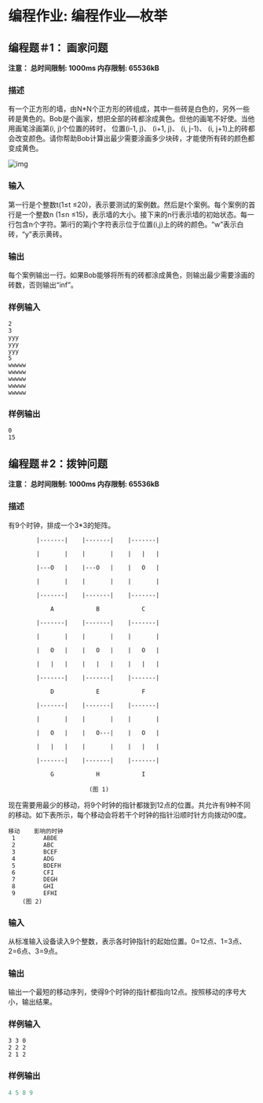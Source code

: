 # 编程作业: 编程作业—枚举

## 编程题＃1： 画家问题

**注意： 总时间限制: 1000ms 内存限制: 65536kB**

### 描述

有一个正方形的墙，由N*N个正方形的砖组成，其中一些砖是白色的，另外一些砖是黄色的。Bob是个画家，想把全部的砖都涂成黄色。但他的画笔不好使。当他用画笔涂画第(i, j)个位置的砖时， 位置(i-1, j)、 (i+1, j)、 (i, j-1)、 (i, j+1)上的砖都会改变颜色。请你帮助Bob计算出最少需要涂画多少块砖，才能使所有砖的颜色都变成黄色。

![img](https://d3c33hcgiwev3.cloudfront.net/q_fFQxleEeW4giIAC5XN5A_fed1927db98dbf29b372d890bb2177cd_Screen-Shot-2015-06-22-at-9.15.40-PM.png?Expires=1489536000&Signature=EJgFIev3CD4YSay3iURu0Jzg77igDyKaAepBtz4zxvgLB7DcGpl~WwEFcQrN-wvtVWtiYOAz3a6x4tMeTKo9fg7Gtw996HnnaP43KNwwoTr4oqkqo0MFW7LZun4bJzz0-bly37wfwCdgRYdZASbS5lFj5w2QDRQkC~8kC4Vqv0A_&Key-Pair-Id=APKAJLTNE6QMUY6HBC5A)

### 输入

第一行是个整数t(1≤t ≤20)，表示要测试的案例数。然后是t个案例。每个案例的首行是一个整数n (1≤n ≤15)，表示墙的大小。接下来的n行表示墙的初始状态。每一行包含n个字符。第i行的第j个字符表示位于位置(i,j)上的砖的颜色。“w”表示白砖，“y”表示黄砖。

### 输出

每个案例输出一行。如果Bob能够将所有的砖都涂成黄色，则输出最少需要涂画的砖数，否则输出“inf”。

### 样例输入

```
2
3
yyy
yyy
yyy
5
wwwww
wwwww
wwwww
wwwww
wwwww
```

### 样例输出

```
0
15 
```



## 编程题＃2：拨钟问题

**注意： 总时间限制: 1000ms 内存限制: 65536kB**

### 描述

有9个时钟，排成一个3*3的矩阵。

```
        |-------|    |-------|    |-------|

        |       |    |       |    |   |   |

        |---O   |    |---O   |    |   O   |

        |       |    |       |    |       |

        |-------|    |-------|    |-------|    

            A            B            C    

        |-------|    |-------|    |-------|

        |       |    |       |    |       |

        |   O   |    |   O   |    |   O   |

        |   |   |    |   |   |    |   |   |

        |-------|    |-------|    |-------|    

            D            E            F    

        |-------|    |-------|    |-------|

        |       |    |       |    |       |

        |   O   |    |   O---|    |   O   |

        |   |   |    |       |    |   |   |

        |-------|    |-------|    |-------|    

            G            H            I    

                       (图 1)
```

现在需要用最少的移动，将9个时钟的指针都拨到12点的位置。共允许有9种不同的移动。如下表所示，每个移动会将若干个时钟的指针沿顺时针方向拨动90度。

```
移动    影响的时钟  
 1        ABDE 
 2        ABC 
 3        BCEF 
 4        ADG 
 5        BDEFH 
 6        CFI 
 7        DEGH 
 8        GHI 
 9        EFHI
    (图 2)
```

### 输入

从标准输入设备读入9个整数，表示各时钟指针的起始位置。0=12点、1=3点、2=6点、3=9点。

### 输出

输出一个最短的移动序列，使得9个时钟的指针都指向12点。按照移动的序号大小，输出结果。

### 样例输入

```
3 3 0
2 2 2
2 1 2
```

### 样例输出

```javascript
4 5 8 9 
```
